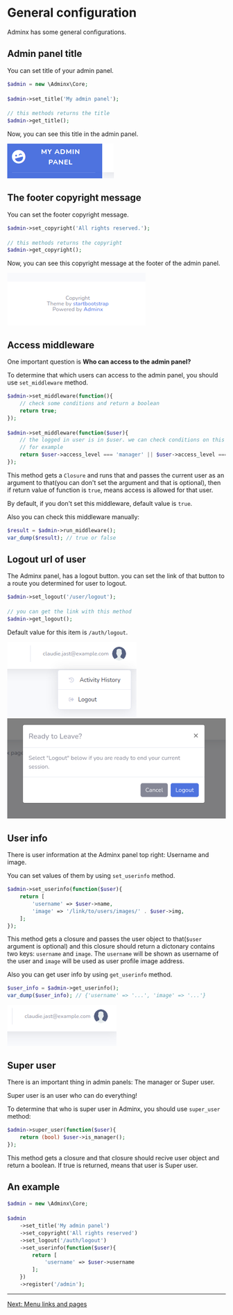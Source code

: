 # General configuration
Adminx has some general configurations.

## Admin panel title
You can set title of your admin panel.

```php
$admin = new \Adminx\Core;

$admin->set_title('My admin panel');

// this methods returns the title
$admin->get_title();
```

Now, you can see this title in the admin panel.

<img src="/doc/images/title.png" />

## The footer copyright message
You can set the footer copyright message.

```php
$admin->set_copyright('All rights reserved.');

// this methods returns the copyright
$admin->get_copyright();
```

Now, you can see this copyright message at the footer of the admin panel.

<img src="/doc/images/copyright.png" />

## Access middleware
One important question is **Who can access to the admin panel?**

To determine that which users can access to the admin panel, you should use `set_middleware` method.

```php
$admin->set_middleware(function(){
    // check some conditions and return a boolean
    return true;
});

$admin->set_middleware(function($user){
    // the logged in user is in $user. we can check conditions on this
    // for example
    return $user->access_level === 'manager' || $user->access_level === 'admin';
});
```

This method gets a `Closure` and runs that and passes the current user as an argument to that(you can don't set the argument and that is optional), then if return value of function is `true`, means access is allowed for that user.

By default, if you don't set this middleware, default value is `true`.

Also you can check this middleware manually:

```php
$result = $admin->run_middleware();
var_dump($result); // true or false
```

## Logout url of user
The Adminx panel, has a logout button. you can set the link of that button to a route you determined for user to logout.

```php
$admin->set_logout('/user/logout');

// you can get the link with this method
$admin->get_logout();
```

Default value for this item is `/auth/logout`.

<img src="/doc/images/logout-btn.png" />
<img src="/doc/images/logout-window.png" />

## User info
There is user information at the Adminx panel top right: Username and image.

You can set values of them by using `set_userinfo` method.

```php
$admin->set_userinfo(function($user){
    return [
        'username' => $user->name,
        'image' => '/link/to/users/images/' . $user->img,
    ];
});
```

This method gets a closure and passes the user object to that(`$user` argument is optional) and this closure should return a dictonary contains two keys: `username` and `image`. The `username` will be shown as username of the user and `image` will be used as user profile image address.

Also you can get user info by using `get_userinfo` method.

```php
$user_info = $admin->get_userinfo();
var_dump($user_info); // {'username' => '...', 'image' => '...'}
```

<img src="/doc/images/userinfo.png" />

## Super user
There is an important thing in admin panels: The manager or Super user.

Super user is an user who can do everything!

To determine that who is super user in Adminx, you should use `super_user` method:

```php
$admin->super_user(function($user){
    return (bool) $user->is_manager();
});
```

This method gets a closure and that closure should recive user object and return a boolean.
If true is returned, means that user is Super user.

## An example

```php
$admin = new \Adminx\Core;

$admin
    ->set_title('My admin panel')
    ->set_copyright('All rights reserved')
    ->set_logout('/auth/logout')
    ->set_userinfo(function($user){
        return [
            'username' => $user->username
        ];
    })
    ->register('/admin');

```

---

[Next: Menu links and pages](01_menu_links_and_pages.md)
